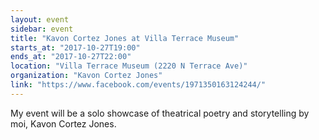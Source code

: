 ```yaml
---
layout: event
sidebar: event
title: "Kavon Cortez Jones at Villa Terrace Museum"
starts_at: "2017-10-27T19:00"
ends_at: "2017-10-27T22:00"
location: "Villa Terrace Museum (2220 N Terrace Ave)"
organization: "Kavon Cortez Jones"
link: "https://www.facebook.com/events/1971350163124244/"
---
```


My event will be a solo showcase of theatrical poetry and storytelling by moi, Kavon Cortez Jones.
